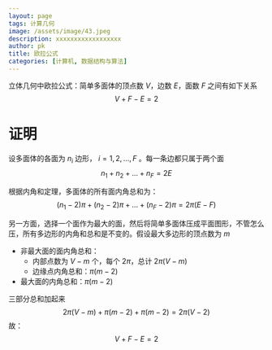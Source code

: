 ```yaml
---
layout: page
tags: 计算几何
image: /assets/image/43.jpeg
description: xxxxxxxxxxxxxxxxxx
author: pk
title: 欧拉公式
categories: [计算机, 数据结构与算法]
---
```


立体几何中欧拉公式：简单多面体的顶点数 $V$，边数 $E$，面数 $F$ 之间有如下关系
$$
V + F - E = 2
$$

# 证明

设多面体的各面为 $n_i$ 边形， $i = 1, 2, ..., F$ 。每一条边都只属于两个面
$$
n_1 + n_2 + ... + n_F = 2E
$$


根据内角和定理，多面体的所有面内角总和为：
$$
(n_1 - 2)\pi + (n_2 - 2)\pi + ... + (n_F - 2)\pi = 2\pi(E - F)
$$


另一方面，选择一个面作为最大的面，然后将简单多面体压成平面图形，不管怎么压，所有多边形的内角和总和是不变的。假设最大多边形的顶点数为 $m$

- 非最大面的面内角总和：
    - 内部点数为 $V - m$ 个，每个 $2\pi$，总计 $2\pi(V - m)$
    - 边缘点内角总和：$\pi(m - 2)$
- 最大面的内角总和：$\pi(m - 2)$​

三部分总和加起来
$$
2\pi(V - m) + \pi(m - 2) + \pi(m - 2) = 2\pi(V - 2)
$$
故：
$$
V + F - E = 2
$$
